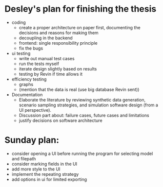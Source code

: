 # Desley's plan for finishing the thesis 
- coding
    - create a proper architecture on paper first, documenting the decisions and reasons for making them
    - decoupling in the backend
    - frontend: single responsibility principle
    - fix the bugs
- ui testing
    - write out manual test cases
    - run the tests myself
    - iterate design slightly based on results
    - testing by Revin if time allows it
- efficiency testing
    - graphs
    - (mention that the data is real (use big database Revin sent))
- Documentation
    - Elaborate the literature by reviewing synthetic data generation, scenario sampling strategies, and simulation software design (from a UI perspective).
    - Discussion part about: failure cases, future cases and limitations
    - justify decisions on software architecture 




# Sunday plan:
- consider opening a UI before running the program for selecting model and filepath
- consider marking fields in the UI
- add more style to the UI
- implement the repeating strategy
- add options in ui for limited exporting
